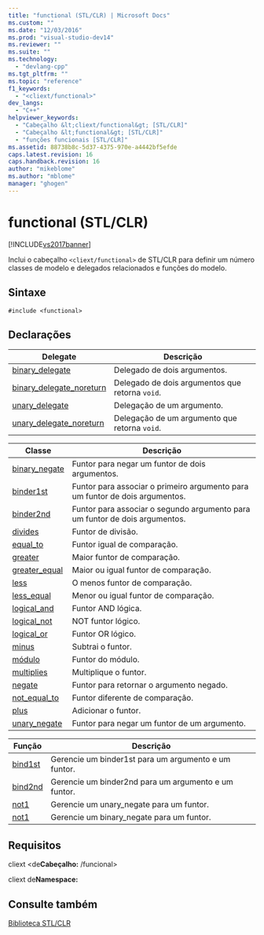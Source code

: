 ```yaml
---
title: "functional (STL/CLR) | Microsoft Docs"
ms.custom: ""
ms.date: "12/03/2016"
ms.prod: "visual-studio-dev14"
ms.reviewer: ""
ms.suite: ""
ms.technology: 
  - "devlang-cpp"
ms.tgt_pltfrm: ""
ms.topic: "reference"
f1_keywords: 
  - "<cliext/functional>"
dev_langs: 
  - "C++"
helpviewer_keywords: 
  - "Cabeçalho &lt;cliext/functional&gt; [STL/CLR]"
  - "Cabeçalho &lt;functional&gt; [STL/CLR]"
  - "funções funcionais [STL/CLR]"
ms.assetid: 88738b8c-5d37-4375-970e-a4442bf5efde
caps.latest.revision: 16
caps.handback.revision: 16
author: "mikeblome"
ms.author: "mblome"
manager: "ghogen"
---
```

# functional (STL/CLR)
[!INCLUDE[vs2017banner](../assembler/inline/includes/vs2017banner.md)]

Inclui o cabeçalho `<cliext/functional>` de STL\/CLR para definir um número classes de modelo e delegados relacionados e funções do modelo.  
  
## Sintaxe  
  
```  
#include <functional>  
```  
  
## Declarações  
  
|Delegate|Descrição|  
|--------------|---------------|  
|[binary\_delegate](../Topic/binary_delegate%20\(STL-CLR\).md)|Delegado de dois argumentos.|  
|[binary\_delegate\_noreturn](../dotnet/binary-delegate-noreturn-stl-clr.md)|Delegado de dois argumentos que retorna `void`.|  
|[unary\_delegate](../dotnet/unary-delegate-stl-clr.md)|Delegação de um argumento.|  
|[unary\_delegate\_noreturn](../dotnet/unary-delegate-noreturn-stl-clr.md)|Delegação de um argumento que retorna `void`.|  
  
|Classe|Descrição|  
|------------|---------------|  
|[binary\_negate](../dotnet/binary-negate-stl-clr.md)|Funtor para negar um funtor de dois argumentos.|  
|[binder1st](../dotnet/binder1st-stl-clr.md)|Funtor para associar o primeiro argumento para um funtor de dois argumentos.|  
|[binder2nd](../Topic/binder2nd%20\(STL-CLR\).md)|Funtor para associar o segundo argumento para um funtor de dois argumentos.|  
|[divides](../dotnet/divides-stl-clr.md)|Funtor de divisão.|  
|[equal\_to](../dotnet/equal-to-stl-clr.md)|Funtor igual de comparação.|  
|[greater](../dotnet/greater-stl-clr.md)|Maior funtor de comparação.|  
|[greater\_equal](../Topic/greater_equal%20\(STL-CLR\).md)|Maior ou igual funtor de comparação.|  
|[less](../dotnet/less-stl-clr.md)|O menos funtor de comparação.|  
|[less\_equal](../dotnet/less-equal-stl-clr.md)|Menor ou igual funtor de comparação.|  
|[logical\_and](../dotnet/logical-and-stl-clr.md)|Funtor AND lógica.|  
|[logical\_not](../dotnet/logical-not-stl-clr.md)|NOT funtor lógico.|  
|[logical\_or](../Topic/logical_or%20\(STL-CLR\).md)|Funtor OR lógico.|  
|[minus](../dotnet/minus-stl-clr.md)|Subtrai o funtor.|  
|[módulo](../dotnet/modulus-stl-clr.md)|Funtor do módulo.|  
|[multiplies](../Topic/multiplies%20\(STL-CLR\).md)|Multiplique o funtor.|  
|[negate](../Topic/negate%20\(STL-CLR\).md)|Funtor para retornar o argumento negado.|  
|[not\_equal\_to](../dotnet/not-equal-to-stl-clr.md)|Funtor diferente de comparação.|  
|[plus](../dotnet/plus-stl-clr.md)|Adicionar o funtor.|  
|[unary\_negate](../dotnet/unary-negate-stl-clr.md)|Funtor para negar um funtor de um argumento.|  
  
|Função|Descrição|  
|------------|---------------|  
|[bind1st](../dotnet/bind1st-stl-clr.md)|Gerencie um binder1st para um argumento e um funtor.|  
|[bind2nd](../dotnet/bind2nd-stl-clr.md)|Gerencie um binder2nd para um argumento e um funtor.|  
|[not1](../dotnet/not1-stl-clr.md)|Gerencie um unary\_negate para um funtor.|  
|[not1](../dotnet/not1-stl-clr.md)|Gerencie um binary\_negate para um funtor.|  
  
## Requisitos  
 cliext \<de**Cabeçalho:** \/funcional\>  
  
 cliext de**Namespace:**  
  
## Consulte também  
 [Biblioteca STL\/CLR](../dotnet/stl-clr-library-reference.md)